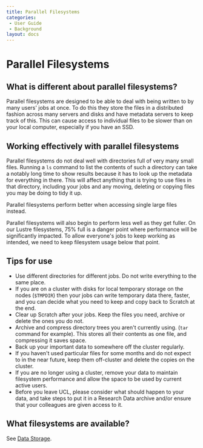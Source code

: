 ```yaml
---
title: Parallel Filesystems
categories:
 - User Guide
 - Background
layout: docs
---
```


# Parallel Filesystems

## What is different about parallel filesystems?

Parallel filesystems are designed to be able to deal with being written to by many users' jobs at once.
To do this they store the files in a distributed fashion across many servers and disks and have
metadata servers to keep track of this. This can cause access to individual files to be slower
than on your local computer, especially if you have an SSD.

## Working effectively with parallel filesystems

Parallel filesystems do not deal well with directories full of very many small files. Running
a `ls` command to list the contents of such a directory can take a notably long time to show results
because it has to look up the metadata for everything in there. This will affect anything that is trying
to use files in that directory, including your jobs and any moving, deleting or copying files you may
be doing to tidy it up.

Parallel filesystems perform better when accessing single large files instead.

Parallel filesystems will also begin to perform less well as they get fuller. On our Lustre filesystems, 
75% full is a danger point where performance will be significantly impacted. To allow everyone's jobs 
to keep working as intended, we need to keep filesystem usage below that point.

## Tips for use

- Use different directories for different jobs. Do not write everything to the same place.
- If you are on a cluster with disks for local temporary storage on the nodes (`$TMPDIR`) then your
  jobs can write temporary data there, faster, and you can decide what you need to keep and copy back
  to Scratch at the end.
- Clear up Scratch after your jobs. Keep the files you need, archive or delete the ones you do not.
- Archive and compress directory trees you aren't currently using. (`tar` command for example). This
  stores all their contents as one file, and compressing it saves space.
- Back up your important data to somewhere off the cluster regularly.
- If you haven't used particular files for some months and do not expect to in the near future, keep
  them off-cluster and delete the copies on the cluster.
- If you are no longer using a cluster, remove your data to maintain filesystem performance and allow
  the space to be used by current active users.
- Before you leave UCL, please consider what should happen to your data, and take steps to put it in
  a Research Data archive and/or ensure that your colleagues are given access to it.

## What filesystems are available?

See [Data Storage](Data_Storage.md).
